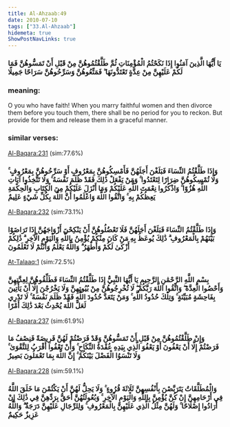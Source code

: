 ```yaml
---
title: Al-Ahzaab:49
date: 2010-07-10
tags: ["33.Al-Ahzaab"]
hidemeta: true 
ShowPostNavLinks: true 
---
```

### يَا أَيُّهَا الَّذِينَ آمَنُوا إِذَا نَكَحْتُمُ الْمُؤْمِنَاتِ ثُمَّ طَلَّقْتُمُوهُنَّ مِنْ قَبْلِ أَنْ تَمَسُّوهُنَّ فَمَا لَكُمْ عَلَيْهِنَّ مِنْ عِدَّةٍ تَعْتَدُّونَهَا ۖ فَمَتِّعُوهُنَّ وَسَرِّحُوهُنَّ سَرَاحًا جَمِيلًا
### meaning: 
O you who have faith! When you marry faithful women and then divorce them before you touch them, there shall be no period for you to reckon. But provide for them and release them in a graceful manner.
### similar verses: 

[Al-Baqara:231](/2/231) (sim:77.6%)

### وَإِذَا طَلَّقْتُمُ النِّسَاءَ فَبَلَغْنَ أَجَلَهُنَّ فَأَمْسِكُوهُنَّ بِمَعْرُوفٍ أَوْ سَرِّحُوهُنَّ بِمَعْرُوفٍ ۚ وَلَا تُمْسِكُوهُنَّ ضِرَارًا لِتَعْتَدُوا ۚ وَمَنْ يَفْعَلْ ذَٰلِكَ فَقَدْ ظَلَمَ نَفْسَهُ ۚ وَلَا تَتَّخِذُوا آيَاتِ اللَّهِ هُزُوًا ۚ وَاذْكُرُوا نِعْمَتَ اللَّهِ عَلَيْكُمْ وَمَا أَنْزَلَ عَلَيْكُمْ مِنَ الْكِتَابِ وَالْحِكْمَةِ يَعِظُكُمْ بِهِ ۚ وَاتَّقُوا اللَّهَ وَاعْلَمُوا أَنَّ اللَّهَ بِكُلِّ شَيْءٍ عَلِيمٌ

[Al-Baqara:232](/2/232) (sim:73.1%)

### وَإِذَا طَلَّقْتُمُ النِّسَاءَ فَبَلَغْنَ أَجَلَهُنَّ فَلَا تَعْضُلُوهُنَّ أَنْ يَنْكِحْنَ أَزْوَاجَهُنَّ إِذَا تَرَاضَوْا بَيْنَهُمْ بِالْمَعْرُوفِ ۗ ذَٰلِكَ يُوعَظُ بِهِ مَنْ كَانَ مِنْكُمْ يُؤْمِنُ بِاللَّهِ وَالْيَوْمِ الْآخِرِ ۗ ذَٰلِكُمْ أَزْكَىٰ لَكُمْ وَأَطْهَرُ ۗ وَاللَّهُ يَعْلَمُ وَأَنْتُمْ لَا تَعْلَمُونَ

[At-Talaaq:1](/65/1) (sim:72.5%)

### بِسْمِ اللَّهِ الرَّحْمَٰنِ الرَّحِيمِ يَا أَيُّهَا النَّبِيُّ إِذَا طَلَّقْتُمُ النِّسَاءَ فَطَلِّقُوهُنَّ لِعِدَّتِهِنَّ وَأَحْصُوا الْعِدَّةَ ۖ وَاتَّقُوا اللَّهَ رَبَّكُمْ ۖ لَا تُخْرِجُوهُنَّ مِنْ بُيُوتِهِنَّ وَلَا يَخْرُجْنَ إِلَّا أَنْ يَأْتِينَ بِفَاحِشَةٍ مُبَيِّنَةٍ ۚ وَتِلْكَ حُدُودُ اللَّهِ ۚ وَمَنْ يَتَعَدَّ حُدُودَ اللَّهِ فَقَدْ ظَلَمَ نَفْسَهُ ۚ لَا تَدْرِي لَعَلَّ اللَّهَ يُحْدِثُ بَعْدَ ذَٰلِكَ أَمْرًا

[Al-Baqara:237](/2/237) (sim:61.9%)

### وَإِنْ طَلَّقْتُمُوهُنَّ مِنْ قَبْلِ أَنْ تَمَسُّوهُنَّ وَقَدْ فَرَضْتُمْ لَهُنَّ فَرِيضَةً فَنِصْفُ مَا فَرَضْتُمْ إِلَّا أَنْ يَعْفُونَ أَوْ يَعْفُوَ الَّذِي بِيَدِهِ عُقْدَةُ النِّكَاحِ ۚ وَأَنْ تَعْفُوا أَقْرَبُ لِلتَّقْوَىٰ ۚ وَلَا تَنْسَوُا الْفَضْلَ بَيْنَكُمْ ۚ إِنَّ اللَّهَ بِمَا تَعْمَلُونَ بَصِيرٌ

[Al-Baqara:228](/2/228) (sim:59.1%)

### وَالْمُطَلَّقَاتُ يَتَرَبَّصْنَ بِأَنْفُسِهِنَّ ثَلَاثَةَ قُرُوءٍ ۚ وَلَا يَحِلُّ لَهُنَّ أَنْ يَكْتُمْنَ مَا خَلَقَ اللَّهُ فِي أَرْحَامِهِنَّ إِنْ كُنَّ يُؤْمِنَّ بِاللَّهِ وَالْيَوْمِ الْآخِرِ ۚ وَبُعُولَتُهُنَّ أَحَقُّ بِرَدِّهِنَّ فِي ذَٰلِكَ إِنْ أَرَادُوا إِصْلَاحًا ۚ وَلَهُنَّ مِثْلُ الَّذِي عَلَيْهِنَّ بِالْمَعْرُوفِ ۚ وَلِلرِّجَالِ عَلَيْهِنَّ دَرَجَةٌ ۗ وَاللَّهُ عَزِيزٌ حَكِيمٌ
